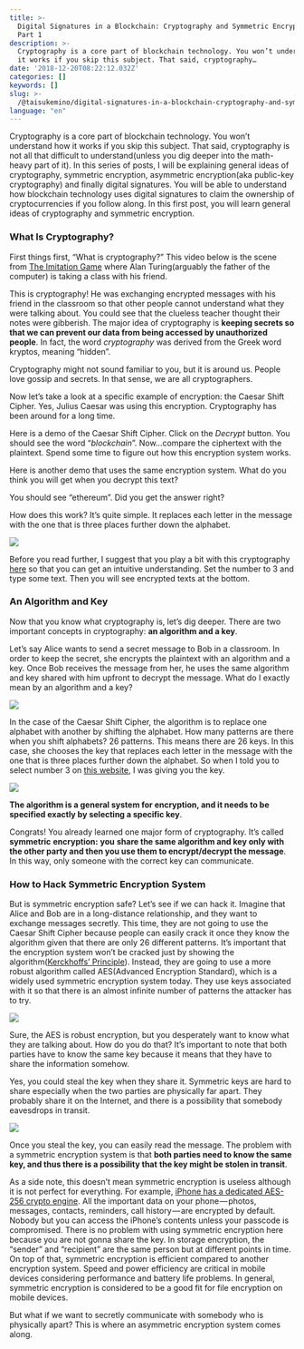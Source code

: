 ```yaml
---
title: >-
  Digital Signatures in a Blockchain: Cryptography and Symmetric Encryption -
  Part 1
description: >-
  Cryptography is a core part of blockchain technology. You won’t understand how
  it works if you skip this subject. That said, cryptography…
date: '2018-12-20T08:22:12.032Z'
categories: []
keywords: []
slug: >-
  /@taisukemino/digital-signatures-in-a-blockchain-cryptography-and-symmetric-encryption-af51f071b5ce
language: "en"
---
```


Cryptography is a core part of blockchain technology. You won’t understand how it works if you skip this subject. That said, cryptography is not all that difficult to understand(unless you dig deeper into the math-heavy part of it). In this series of posts, I will be explaining general ideas of cryptography, symmetric encryption, asymmetric encryption(aka public-key cryptography) and finally digital signatures. You will be able to understand how blockchain technology uses digital signatures to claim the ownership of cryptocurrencies if you follow along. In this first post, you will learn general ideas of cryptography and symmetric encryption.

### What Is Cryptography?

First things first, “What is cryptography?” This video below is the scene from [The Imitation Game](https://www.imdb.com/title/tt2084970/) where Alan Turing(arguably the father of the computer) is taking a class with his friend.

This is cryptography! He was exchanging encrypted messages with his friend in the classroom so that other people cannot understand what they were talking about. You could see that the clueless teacher thought their notes were gibberish. The major idea of cryptography is **keeping secrets so that we can prevent our data from being accessed by unauthorized people**. In fact, the word _cryptography_ was derived from the Greek word kryptos, meaning “hidden”.

Cryptography might not sound familiar to you, but it is around us. People love gossip and secrets. In that sense, we are all cryptographers.

Now let’s take a look at a specific example of encryption: the Caesar Shift Cipher. Yes, Julius Caesar was using this encryption. Cryptography has been around for a long time.

Here is a demo of the Caesar Shift Cipher. Click on the _Decrypt_ button. You should see the word “_blockchain_”. Now…compare the ciphertext with the plaintext. Spend some time to figure out how this encryption system works.

Here is another demo that uses the same encryption system. What do you think you will get when you decrypt this text?

You should see “ethereum”. Did you get the answer right?

How does this work? It’s quite simple. It replaces each letter in the message with the one that is three places further down the alphabet.

![](https://cdn-images-1.medium.com/max/800/1*E-NPAcnhd303Bo3p733hrA@2x.jpeg)

Before you read further, I suggest that you play a bit with this cryptography [here](http://rumkin.com/tools/cipher/caesar.php) so that you can get an intuitive understanding. Set the number to 3 and type some text. Then you will see encrypted texts at the bottom.

### An Algorithm and Key

Now that you know what cryptography is, let’s dig deeper. There are two important concepts in cryptography: **an algorithm and a key**.

Let’s say Alice wants to send a secret message to Bob in a classroom. In order to keep the secret, she encrypts the plaintext with an algorithm and a key. Once Bob receives the message from her, he uses the same algorithm and key shared with him upfront to decrypt the message. What do I exactly mean by an algorithm and a key?

![](https://cdn-images-1.medium.com/max/800/1*b2jLcOpBFXQNtQDuJufcmQ@2x.jpeg)

In the case of the Caesar Shift Cipher, the algorithm is to replace one alphabet with another by shifting the alphabet. How many patterns are there when you shift alphabets? 26 patterns. This means there are 26 keys. In this case, she chooses the key that replaces each letter in the message with the one that is three places further down the alphabet. So when I told you to select number 3 on [this website](http://rumkin.com/tools/cipher/caesar.php), I was giving you the key.

![](https://cdn-images-1.medium.com/max/800/1*p_eaUMzMuak7z1cnofHUfQ@2x.jpeg)

**The algorithm is a general system for encryption, and it needs to be specified exactly by selecting a specific key**.

Congrats! You already learned one major form of cryptography. It’s called **symmetric** **encryption:** **you** **share the same algorithm and key only with the other party and then you use them to encrypt/decrypt the message**. In this way, only someone with the correct key can communicate.

### How to Hack Symmetric Encryption System

But is symmetric encryption safe? Let’s see if we can hack it. Imagine that Alice and Bob are in a long-distance relationship, and they want to exchange messages secretly. This time, they are not going to use the Caesar Shift Cipher because people can easily crack it once they know the algorithm given that there are only 26 different patterns. It’s important that the encryption system won’t be cracked just by showing the algorithm([Kerckhoffs’ Principle](https://en.wikipedia.org/wiki/Kerckhoffs%27s_principle)). Instead, they are going to use a more robust algorithm called AES(Advanced Encryption Standard), which is a widely used symmetric encryption system today. They use keys associated with it so that there is an almost infinite number of patterns the attacker has to try.

![](https://cdn-images-1.medium.com/max/800/1*SUE8pRij9jiAlko9wzQKlw@2x.jpeg)

Sure, the AES is robust encryption, but you desperately want to know what they are talking about. How do you do that? It’s important to note that both parties have to know the same key because it means that they have to share the information somehow.

Yes, you could steal the key when they share it. Symmetric keys are hard to share especially when the two parties are physically far apart. They probably share it on the Internet, and there is a possibility that somebody eavesdrops in transit.

![](https://cdn-images-1.medium.com/max/800/1*lhtbfGeA9WtXZNdnx7V34w@2x.jpeg)

Once you steal the key, you can easily read the message. The problem with a symmetric encryption system is that **both parties need to know the same key, and thus there is a possibility that** **the key might be stolen in transit**.

As a side note, this doesn’t mean symmetric encryption is useless although it is not perfect for everything. For example, [iPhone has a dedicated AES-256 crypto engine](https://www.apple.com/business/docs/iOS_Security_Guide.pdf). All the important data on your phone — photos, messages, contacts, reminders, call history — are encrypted by default. Nobody but you can access the iPhone’s contents unless your passcode is compromised. There is no problem with using symmetric encryption here because you are not gonna share the key. In storage encryption, the “sender” and “recipient” are the same person but at different points in time. On top of that, symmetric encryption is efficient compared to another encryption system. Speed and power efficiency are critical in mobile devices considering performance and battery life problems. In general, symmetric encryption is considered to be a good fit for file encryption on mobile devices.

But what if we want to secretly communicate with somebody who is physically apart? This is where an asymmetric encryption system comes along.
